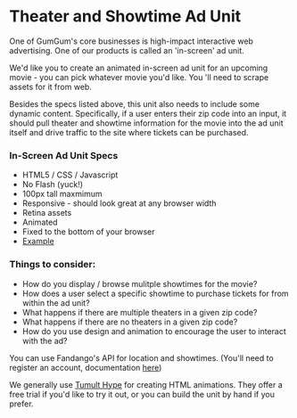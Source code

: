 # Theater and Showtime Ad Unit

One of GumGum's core businesses is high-impact interactive web advertising. One of our products is called an 'in-screen' ad unit. 

We'd like you to create an animated in-screen ad unit for an upcoming movie - you can pick whatever movie you'd like. You 'll need to scrape assets for it from web. 

Besides the specs listed above, this unit also needs to include some dynamic content. Specifically, if a user enters their zip code into an input, it should pull theater and showtime information for the movie into the ad unit itself and drive traffic to the site where tickets can be purchased.

### In-Screen Ad Unit Specs
- HTML5 / CSS / Javascript
- No Flash (yuck!)
- 100px tall maxmimum
- Responsive - should look great at any browser width
- Retina assets 
- Animated
- Fixed to the bottom of your browser
- [Example](https://gallery.gumgum.com/in-screen/pbs-victoria/tablet)

### Things to consider:
 - How do you display / browse mulitple showtimes for the movie?
 - How does a user select a specific showtime to purchase tickets for from within the ad unit?
 - What happens if there are multiple theaters in a given zip code?
 - What happens if there are no theaters in a given zip code?
 - How do you use design and animation to encourage the user to interact with the ad?

You can use Fandango's API for location and showtimes. (You'll need to register an account, documentation [here](https://developer.fandango.com/docs/Home/))

We generally use [Tumult Hype](https://tumult.com/hype/download/) for creating HTML animations. They offer a free trial if you'd like to try it out, or you can build the unit by hand if you prefer. 
